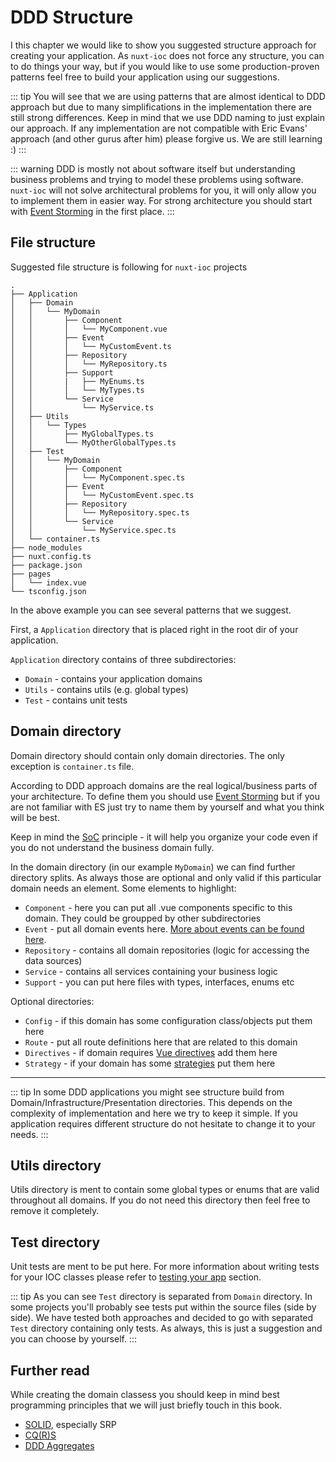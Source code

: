 # DDD Structure

I this chapter we would like to show you suggested structure approach for creating your application.
As `nuxt-ioc` does not force any structure, you can to do things your way, but if you would like to use some production-proven patterns feel free to build your application using our suggestions.

::: tip
You will see that we are using patterns that are almost identical to DDD approach but due to many simplifications in the implementation there are still strong differences. Keep in mind that we use DDD naming to just explain our approach. If any implementation are not compatible with Eric Evans' approach (and other gurus after him) please forgive us. We are still learning :)
:::

::: warning
DDD is mostly not about software itself but understanding business problems and trying to model these problems using software. `nuxt-ioc` will not solve architectural problems for you, it will only allow you to implement them in easier way.
For strong architecture you should start with [Event Storming](https://en.wikipedia.org/wiki/Event_storming) in the first place.
:::

## File structure

Suggested file structure is following for `nuxt-ioc` projects

```tree{2-30}
.
├── Application
│   ├── Domain
│   │   └── MyDomain
│   │       ├── Component
│   │       │   └── MyComponent.vue
│   │       ├── Event
│   │       │   └── MyCustomEvent.ts
│   │       ├── Repository
│   │       │   └── MyRepository.ts
│   │       ├── Support
│   │       |   ├── MyEnums.ts
│   │       │   └── MyTypes.ts
│   │       └── Service
│   │           └── MyService.ts
│   ├── Utils
│   │   └── Types
│   │       ├── MyGlobalTypes.ts
│   │       └── MyOtherGlobalTypes.ts
│   ├── Test
│   │   └── MyDomain
│   │       ├── Component
│   │       │   └── MyComponent.spec.ts
│   │       ├── Event
│   │       │   └── MyCustomEvent.spec.ts
│   │       ├── Repository
│   │       │   └── MyRepository.spec.ts
│   │       └── Service
│   │           └── MyService.spec.ts
│   └── container.ts
├── node_modules
├── nuxt.config.ts
├── package.json
├── pages
│   └── index.vue
└── tsconfig.json
```

In the above example you can see several patterns that we suggest.

First, a `Application` directory that is placed right in the root dir of your application.

`Application` directory contains of three subdirectories:

- `Domain` - contains your application domains
- `Utils` - contains utils (e.g. global types)
- `Test` - contains unit tests

## Domain directory

Domain directory should contain only domain directories. The only exception is `container.ts` file.

According to DDD approach domains are the real logical/business parts of your architecture. To define them you should use [Event Storming](https://en.wikipedia.org/wiki/Event_storming) but if you are not familiar with ES just try to name them by yourself and what you think will be best.

Keep in mind the [SoC](https://en.wikipedia.org/wiki/Separation_of_concerns) principle - it will help you organize your code even if you do not understand the business domain fully.

In the domain directory (in our example `MyDomain`) we can find further directory splits. As always those are optional and only valid if this particular domain needs an element. Some elements to highlight:

- `Component` - here you can put all .vue components specific to this domain. They could be groupped by other subdirectories
- `Event` - put all domain events here. [More about events can be found here](./event-system).
- `Repository` - contains all domain repositories (logic for accessing the data sources)
- `Service` - contains all services containing your business logic
- `Support` - you can put here files with types, interfaces, enums etc

Optional directories:

- `Config` - if this domain has some configuration class/objects put them here
- `Route` - put all route definitions here that are related to this domain
- `Directives` - if domain requires [Vue directives](https://vuejs.org/v2/guide/custom-directive.html) add them here
- `Strategy` - if your domain has some [strategies](https://refactoring.guru/design-patterns/strategy) put them here

---

::: tip
In some DDD applications you might see structure build from Domain/Infrastructure/Presentation directories. This depends on the complexity of implementation and here we try to keep it simple. If you application requires different structure do not hesitate to change it to your needs.
:::

## Utils directory

Utils directory is ment to contain some global types or enums that are valid throughout all domains. If you do not need this directory then feel free to remove it completely.

## Test directory

Unit tests are ment to be put here. For more information about writing tests for your IOC classes please refer to [testing your app](./testing) section.

::: tip
As you can see `Test` directory is separated from `Domain` directory. In some projects you'll probably see tests put within the source files (side by side). We have tested both approaches and decided to go with separated `Test` directory containing only tests. As always, this is just a suggestion and you can choose by yourself.
:::

## Further read

While creating the domain classess you should keep in mind best programming principles that we will just briefly touch in this book.

- [SOLID](https://en.wikipedia.org/wiki/SOLID), especially SRP
- [CQ(R)S](https://martinfowler.com/bliki/CQRS.html)
- [DDD Aggregates](https://www.martinfowler.com/bliki/DDD_Aggregate.html)
